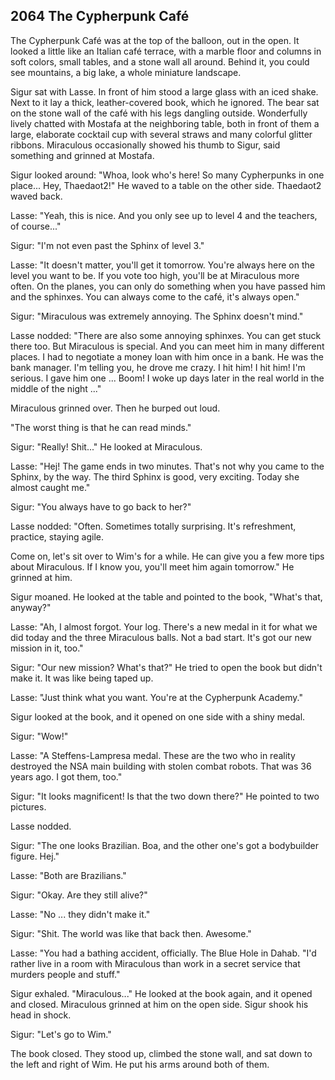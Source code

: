 
## **2064** The Cypherpunk Café

The Cypherpunk Café was at the top of the balloon, out in the open.
It looked a little like an Italian café terrace, with a marble floor and columns in soft colors, small tables, and a stone wall all around.
Behind it, you could see mountains, a big lake, a whole miniature landscape.

Sigur sat with Lasse.
In front of him stood a large glass with an iced shake.
Next to it lay a thick, leather-covered book, which he ignored.
The bear sat on the stone wall of the café with his legs dangling outside.
Wonderfully lively chatted with Mostafa at the neighboring table, both in front of them a large, elaborate cocktail cup with several straws and many colorful glitter ribbons.
Miraculous occasionally showed his thumb to Sigur, said something and grinned at Mostafa.

Sigur looked around: "Whoa, look who's here!
So many Cypherpunks in one place... Hey, Thaedaot2!" He waved to a table on the other side.
Thaedaot2 waved back.

Lasse: "Yeah, this is nice.
And you only see up to level 4 and the teachers, of course..."

Sigur: "I'm not even past the Sphinx of level 3."

Lasse: "It doesn't matter, you'll get it tomorrow.
You're always here on the level you want to be.
If you vote too high, you'll be at Miraculous more often.
On the planes, you can only do something when you have passed him and the sphinxes.
You can always come to the café, it's always open."

Sigur: "Miraculous was extremely annoying.
The Sphinx doesn't mind."

Lasse nodded: "There are also some annoying sphinxes.
You can get stuck there too.
But Miraculous is special.
And you can meet him in many different places.
I had to negotiate a money loan with him once in a bank.
He was the bank manager.
I'm telling you, he drove me crazy.
I hit him! I hit him!
I'm serious.
I gave him one ...
Boom!
I woke up days later in the real world in the middle of the night ..."

Miraculous grinned over.
Then he burped out loud.

"The worst thing is that he can read minds."

Sigur: "Really! Shit..." He looked at Miraculous.

Lasse: "Hej!
The game ends in two minutes.
That's not why you came to the Sphinx, by the way.
The third Sphinx is good, very exciting.
Today she almost caught me."

Sigur: "You always have to go back to her?"

Lasse nodded: "Often.
Sometimes totally surprising.
It's refreshment, practice, staying agile.

Come on, let's sit over to Wim's for a while.
He can give you a few more tips about Miraculous.
If I know you, you'll meet him again tomorrow." He grinned at him.

Sigur moaned.
He looked at the table and pointed to the book, "What's that, anyway?"

Lasse: "Ah, I almost forgot.
Your log.
There's a new medal in it for what we did today and the three Miraculous balls.
Not a bad start.
It's got our new mission in it, too."

Sigur: "Our new mission?
What's that?"  He tried to open the book but didn't make it.
It was like being taped up.

Lasse: "Just think what you want.
You're at the Cypherpunk Academy."

Sigur looked at the book, and it opened on one side with a shiny medal.

Sigur: "Wow!"

Lasse: "A Steffens-Lampresa medal.
These are the two who in reality destroyed the NSA main building with stolen combat robots.
That was 36 years ago.
I got them, too."

Sigur: "It looks magnificent!
Is that the two down there?" He pointed to two pictures.

Lasse nodded.

Sigur: "The one looks Brazilian.
Boa, and the other one's got a bodybuilder figure.
Hej."

Lasse: "Both are Brazilians."

Sigur: "Okay. Are they still alive?"

Lasse: "No ... they didn't make it."

Sigur: "Shit.
The world was like that back then. Awesome."

Lasse: "You had a bathing accident, officially.
The Blue Hole in Dahab.
"I'd rather live in a room with Miraculous than work in a secret service that murders people and stuff."

Sigur exhaled. "Miraculous..." He looked at the book again, and it opened and closed.
Miraculous grinned at him on the open side.
Sigur shook his head in shock.

Sigur: "Let's go to Wim."

The book closed. They stood up, climbed the stone wall, and sat down to the left and right of Wim.
He put his arms around both of them.

